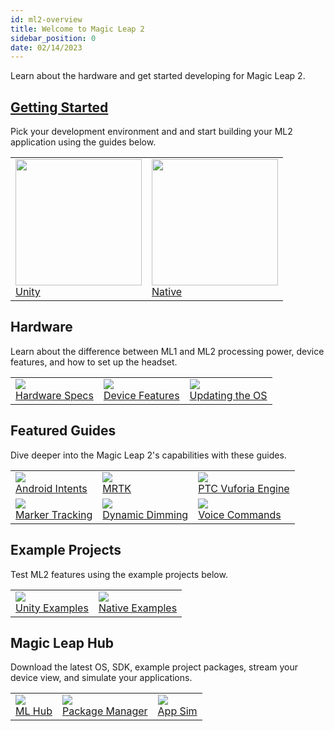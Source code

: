 ```yaml
---
id: ml2-overview 
title: Welcome to Magic Leap 2
sidebar_position: 0
date: 02/14/2023
---
```


Learn about the hardware and get started developing for Magic Leap 2.

## [Getting Started](/docs/guides/getting-started)

Pick your development environment and and start building your ML2 application using the guides below.

<table class="ml2-overview-table">
  <tr>
    <td>
      <a href="/docs/guides/unity/getting-started/unity-getting-started">
        <img src="/img/ml2-overview/unity-logo.png" width="202" />
        <div class="ml2-overview-image-text">Unity</div>
      </a>
    </td>
    <td>
      <a href="/docs/guides/native/getting-started/native-setup-overview">
        <img src="/img/ml2-overview/magicleap-logo.png" width="202" />
        <div class="ml2-overview-image-text">Native</div>
      </a>
    </td>
  </tr>
</table>

## Hardware

Learn about the difference between ML1 and ML2 processing power, device features, and how to set up the headset.

<table class="ml2-overview-table">
  <tr>
    <td>
      <a href="/docs/guides/device/hardware-specs">
        <img src="/img/ml2-overview/group-1.png" />
        <div class="ml2-overview-image-text">Hardware Specs</div>
      </a>
    </td>
    <td>
      <a href="/docs/guides/features">
        <img src="/img/ml2-overview/lens-front.png" />
        <div class="ml2-overview-image-text">Device Features</div>
      </a>
    </td>
    <td>
      <a href="/docs/guides/device/updating-the-os/device-flashing-guide">
        <img src="/img/ml2-overview/compute-pack-front.png" />
        <div class="ml2-overview-image-text">Updating the OS</div>
      </a>
    </td>
  </tr>
</table>

## Featured Guides

Dive deeper into the Magic Leap 2's capabilities with these guides.

<table class="ml2-overview-table">
  <tr>
    <td>
      <a href="/docs/guides/features/android-intents-overview">
        <img src="/img/ml2-overview/android-logo.png" />
        <div class="ml2-overview-image-text">Android Intents</div>
      </a>
    </td>
    <td>
      <a href="/docs/guides/third-party/mrtk">
        <img src="/img/ml2-overview/mrtk-logo.png" />
        <div class="ml2-overview-image-text">MRTK</div>
      </a>
    </td>
    <td>
      <a href="/docs/guides/third-party/ptc">
        <img src="/img/ml2-overview/ptc-logo.png" />
        <div class="ml2-overview-image-text">PTC Vuforia Engine</div>
      </a>
    </td>
  </tr>
    <tr>
    <td>
      <a href="/docs/guides/features/marker-tracking">
        <img src="/img/ml2-overview/marker.png" />
        <div class="ml2-overview-image-text">Marker Tracking</div>
      </a>
    </td>
    <td>
      <a href="/docs/guides/features/dimmer-feature">
        <img src="/img/ml2-overview/segmented-dimmer.png" />
        <div class="ml2-overview-image-text">Dynamic Dimming</div>
      </a>
    </td>
    <td>
      <a href="/docs/guides/features/voice-commands">
        <img src="/img/ml2-overview/android-logo.png" />
        <div class="ml2-overview-image-text">Voice Commands</div>
      </a>
    </td>
  </tr>
</table>

## Example Projects

Test ML2 features using the example projects below.

<table class="ml2-overview-table">
  <tr>
    <td>
      <a href="/docs/guides/unity/sdk-example-scenes">
        <img src="/img/ml2-overview/unity-logo.png" />
        <div class="ml2-overview-image-text">Unity Examples</div>
      </a>
    </td>
    <td>
      <a href="/docs/guides/native/capi-samples">
        <img src="/img/ml2-overview/magicleap-logo.png" />
        <div class="ml2-overview-image-text">Native Examples</div>
      </a>
    </td>
  </tr>
</table>

## Magic Leap Hub

Download the latest OS, SDK, example project packages, stream your device view, and simulate your applications.

<table class="ml2-overview-table">
  <tr>
    <td>
      <a href="/docs/guides/developer-tools/ml-hub/magic-leap-hub">
        <img src="/img/ml2-overview/ml-hub.png" />
        <div class="ml2-overview-image-text">ML Hub</div>
      </a>
    </td>
    <td>
      <a href="/docs/guides/developer-tools/ml-hub/ml-hub-package-manager">
        <img src="/img/ml2-overview/package-manager.png" />
        <div class="ml2-overview-image-text">Package Manager</div>
      </a>
    </td>
    <td>
      <a href="/docs/guides/developer-tools/app-sim/app-sim">
        <img src="/img/ml2-overview/application-simulator.png" />
        <div class="ml2-overview-image-text">App Sim</div>
      </a>
    </td>
  </tr>
</table>

